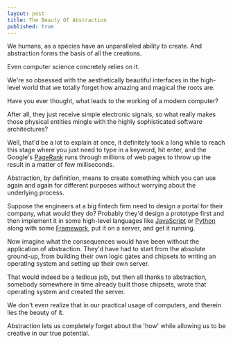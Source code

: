 ```yaml
---
layout: post
title: The Beauty Of Abstraction
published: true
---
```

We humans, as a species have an unparalleled ability to create. And abstraction forms the basis of all the creations.

Even computer science concretely relies on it.

We're so obsessed with the aesthetically beautiful interfaces in the high-level world that we totally forget how amazing and magical the roots are. 

Have you ever thought, what leads to the working of a modern computer?

After all, they just receive simple electronic signals, so what really makes those physical entities mingle with the highly sophisticated software architectures?

Well, that'd be a lot to explain at once, it definitely took a long while to reach this stage where you just need to type in a keyword, hit enter, and the Google's [PageRank](https://en.wikipedia.org/wiki/PageRank) runs through millions of web pages to throw up the result in a matter of few milliseconds.

Abstraction, by definition, means to create something which you can use again and again for different purposes without worrying about the underlying process. 

Suppose the engineers at a big fintech firm need to design a portal for their company, what would they do? Probably they'd design a prototype first and then implement it in some high-level languages like [JavaScript](https://en.wikipedia.org/wiki/JavaScript) or [Python](https://www.python.org/) along with some [Framework](https://en.wikipedia.org/wiki/Software_framework), put it on a server, and get it running. 

Now imagine what the consequences would have been without the application of abstraction. They'd have had to start from the absolute ground-up, from building their own logic gates and chipsets to writing an operating system and setting up their own server. 

That would indeed be a tedious job, but then all thanks to abstraction,  somebody somewhere in time already built those chipsets, wrote that operating system and created the server.

We don't even realize that in our practical usage of computers, and therein lies the beauty of it.

Abstraction lets us completely forget about the 'how' while allowing us to be creative in our true potential.
